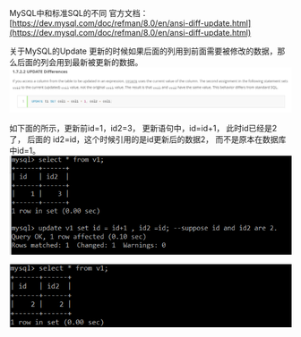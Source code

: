 MySQL中和标准SQL的不同
官方文档：[https://dev.mysql.com/doc/refman/8.0/en/ansi-diff-update.html](https://dev.mysql.com/doc/refman/8.0/en/ansi-diff-update.html)

关于MySQL的Update
更新的时候如果后面的列用到前面需要被修改的数据，那么后面的列会用到最新被更新的数据。
![](Database/_assets/MySQL和标准SQL的Update区别/image-MySQL和标准SQL的Update区别-20221016-162742247.png)

如下面的所示，更新前id=1，id2=3， 更新语句中，id=id+1， 此时id已经是2了， 后面的 id2=id，这个时候引用的是id更新后的数据2， 而不是原本在数据库中id=1。
![](Database/_assets/MySQL和标准SQL的Update区别/image-MySQL和标准SQL的Update区别-20221016-162748811.png)

![](Database/_assets/MySQL和标准SQL的Update区别/image-MySQL和标准SQL的Update区别-20221016-162751935.png)

